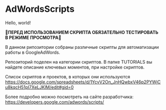 # AdWordsScripts
  <text font-size="16" x="10" y="20">
    <tspan color="red">Hello</tspan>,
    <tspan fill="green">world</tspan>!
  </text>

&#x1F538;**ПЕРЕД ИСПОЛЬЗОВАНИЕМ СКРИПТА ОБЯЗАТЕЛЬНО ТЕСТИРОВАТЬ В РЕЖИМЕ ПРОСМОТРА**&#x1F538;

В данном рипозитории собраны различные скрипты для автоматизации работы в GoogleAdWords.

Репозиторий поделен на категории скриптов. В папке TUTORIALS вы найдете описание ключевых
моментов, при настройке скриптов.

Список скриптов и проектов, в которых они используются
https://docs.google.com/spreadsheets/d/1YcvV2On_JnHQwbxV46p2PYWjCu8kqcH51pI7XeLJKlM/edit#gid=0

Более подробно можно посмотреть на сайте разработчика:
https://developers.google.com/adwords/scripts/
